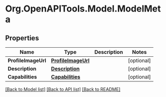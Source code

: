 # Org.OpenAPITools.Model.ModelMeta

## Properties

Name | Type | Description | Notes
------------ | ------------- | ------------- | -------------
**ProfileImageUrl** | [**ProfileImageUrl**](ProfileImageUrl.md) |  | [optional] 
**Description** | [**Description**](Description.md) |  | [optional] 
**Capabilities** | [**Capabilities**](Capabilities.md) |  | [optional] 

[[Back to Model list]](../../README.md#documentation-for-models) [[Back to API list]](../../README.md#documentation-for-api-endpoints) [[Back to README]](../../README.md)


